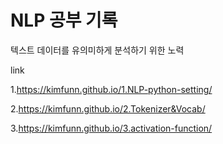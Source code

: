 # NLP 공부 기록

텍스트 데이터를 유의미하게 분석하기 위한 노력

link

1.https://kimfunn.github.io/1.NLP-python-setting/

2.https://kimfunn.github.io/2.Tokenizer&Vocab/

3.https://kimfunn.github.io/3.activation-function/
